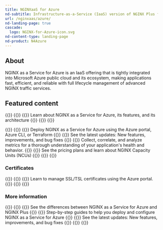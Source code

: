 ```yaml
---
title: NGINXaaS for Azure
nd-subtitle: Infrastructure-as-a-Service (IaaS) version of NGINX Plus for your Microsoft Azure application stack
url: /nginxaas/azure/
nd-landing-page: true
cascade:
  logo: NGINX-for-Azure-icon.svg
nd-content-type: landing-page
nd-product: N4Azure
---
```



## About
NGINX as a Service for Azure is an IaaS offering that is tightly integrated
into Microsoft Azure public cloud and its ecosystem, making applications fast, efficient,
and reliable with full lifecycle management of advanced NGINX traffic services.

## Featured content
{{<card-layout>}}
  {{<card-section showAsCards="true" isFeaturedSection="true">}}
    {{<card title="Overview" titleUrl="/nginxaas/azure/getting-started/" isFeatured="true" icon="unplug">}}
      Learn about NGINX as a Service for Azure, its features, and its architecture
    {{</card >}}
  {{</card-section>}}
{{</card-layout>}}


{{<card-layout>}}
  {{<card-section showAsCards="true" >}}
    {{<card title="Getting started" titleUrl="/nginxaas/azure/getting-started/" >}}
      Deploy NGINX as a Service for Azure using the Azure portal, Azure CLI, or Terraform
    {{</card>}}
    {{<card title="Changelog" titleUrl="/nginxaas/azure/changelog/" >}}
      See the latest updates: New features, improvements, and bug fixes
    {{</card>}}
    {{<card title="Logging and monitoring" titleUrl="/nginxaas/azure/monitoring/" >}}
      Collect, correlate, and analyze metrics for a thorough understanding of your application's health and behavior.
    {{</card>}}
    {{<card title="Billing overview" titleUrl="/nginxaas/azure/billing/overview/" >}}
      See the pricing plans and learn about NGINX Capacity Units (NCUs)
    {{</card>}}
  {{</card-section>}}
{{</card-layout>}}

### Certificates

{{<card-layout>}}
  {{<card-section showAsCards="true" >}}
    {{<card title="Add certificates using the Azure portal" titleUrl="/nginxaas/azure/getting-started/ssl-tls-certificates/ssl-tls-certificates-portal/" >}}
      Learn to manage SSL/TSL certificates using the Azure portal.
    {{</card>}}
  {{</card-section>}}
{{</card-layout>}}

### More information

{{<card-layout>}}
  {{<card-section showAsCards="true" >}}
    {{<card title="Feature comparison" titleUrl="/nginxaas/azure/overview/feature-comparison/" icon="book-open-variant">}}
      See the differences between NGINX as a Service for Azure and NGINX Plus
    {{</card>}}
    {{<card title="Quickstart guides" titleUrl="/nginxaas/azure/quickstart/" icon="book-open-variant">}}
      Step-by-step guides to help you deploy and configure NGINX as a Service for Azure
    {{</card>}}
    {{<card title="Changelog" titleUrl="/nginxaas/azure/changelog/" icon="clock-alert">}}
      See the latest updates: New features, improvements, and bug fixes
    {{</card>}}
  {{</card-section>}}
{{</card-layout>}}
